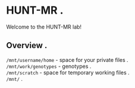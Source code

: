 # HUNT-MR .  
Welcome to the HUNT-MR lab!   

## Overview .  
`/mnt/username/home` - space for your private files .  
`/mnt/work/genotypes` - genotypes .  
`/mnt/scratch` - space for temporary working files .  
`/mnt/` .  

